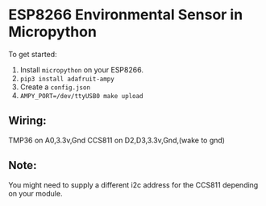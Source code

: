 ESP8266 Environmental Sensor in Micropython
===========================================

To get started:

1. Install `micropython` on your ESP8266.
2. `pip3 install adafruit-ampy`
3. Create a `config.json`
3. `AMPY_PORT=/dev/ttyUSB0 make upload`

Wiring:
------
TMP36 on A0,3.3v,Gnd
CCS811 on D2,D3,3.3v,Gnd,(wake to gnd)

Note: 
----
You might need to supply a different i2c address for the CCS811 depending on
your module.





